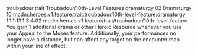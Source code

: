 <ability>
  <metadata>
    <class>troubadour</class>
    <feature_type>trait</feature_type>
    <file_dpath>Troubadour/10th-Level Features</file_dpath>
    <item_id>dramaturgy</item_id>
    <item_index>02</item_index>
    <item_name>Dramaturgy</item_name>
    <level>10</level>
    <scc>mcdm.heroes.v1:feature.trait.troubadour.10th-level-feature:dramaturgy</scc>
    <scdc>1.1.1:13.1.3.4:02</scdc>
    <source>mcdm.heroes.v1</source>
    <type>feature/trait/troubadour/10th-level-feature</type>
  </metadata>
  <effects>
    <effect type="mundane">You gain 1 additional drama or other Heroic Resource whenever you use your Appeal to the Muses feature. Additionally, your performances no longer have a distance, but can affect any target on the encounter map within your line of effect.</effect>
  </effects>
</ability>
